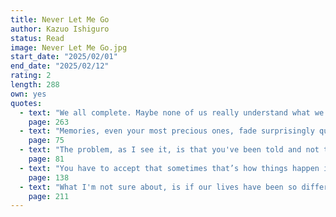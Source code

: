 ```yaml
---
title: Never Let Me Go
author: Kazuo Ishiguro
status: Read
image: Never Let Me Go.jpg
start_date: "2025/02/01" 
end_date: "2025/02/12"
rating: 2
length: 288
own: yes
quotes:
  - text: "We all complete. Maybe none of us really understand what we've lived through, or feel we've had enough time."
    page: 263
  - text: "Memories, even your most precious ones, fade surprisingly quickly."
    page: 75
  - text: "The problem, as I see it, is that you've been told and not told."
    page: 81
  - text: "You have to accept that sometimes that’s how things happen in this world."
    page: 138
  - text: "What I'm not sure about, is if our lives have been so different from the lives of the people we save."
    page: 211
---
```

